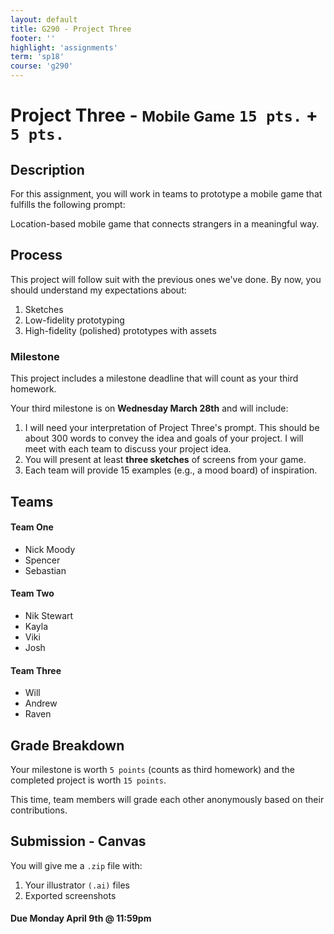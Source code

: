 ```yaml
---
layout: default
title: G290 - Project Three
footer: ''
highlight: 'assignments'
term: 'sp18'
course: 'g290'
---
```

# Project Three - <small>Mobile Game</small> `15 pts.` + `5 pts.`
## Description
For this assignment, you will work in teams to prototype a mobile game that fulfills the following prompt:

<div class="card-block">
  <p class="card-text lead">Location-based mobile game that connects strangers in a meaningful way.</p>
</div>

## Process
This project will follow suit with the previous ones we've done. By now, you should understand my expectations about:

1. Sketches
2. Low-fidelity prototyping
3. High-fidelity (polished) prototypes with assets

### Milestone
This project includes a milestone deadline that will count as your third homework.

Your third milestone is on **Wednesday March 28th** and will include:
1. I will need your interpretation of Project Three's prompt. This should be about 300 words to convey the idea and goals of your project. I will meet with each team to discuss your project idea.
2. You will present at least **three sketches** of screens from your game.
3. Each team will provide 15 examples (e.g., a mood board) of inspiration.

## Teams
#### Team One

 * Nick Moody
 * Spencer
 * Sebastian

#### Team Two

 * Nik Stewart
 * Kayla
 * Viki
 * Josh

#### Team Three

 * Will
 * Andrew
 * Raven

## Grade Breakdown
Your milestone is worth `5 points` (counts as third homework) and the completed project is worth `15 points`.

This time, team members will grade each other anonymously based on their contributions.

## Submission - Canvas
You will give me a `.zip` file with:
1. Your illustrator `(.ai)` files
2. Exported screenshots

#### **Due Monday April 9th @ 11:59pm**